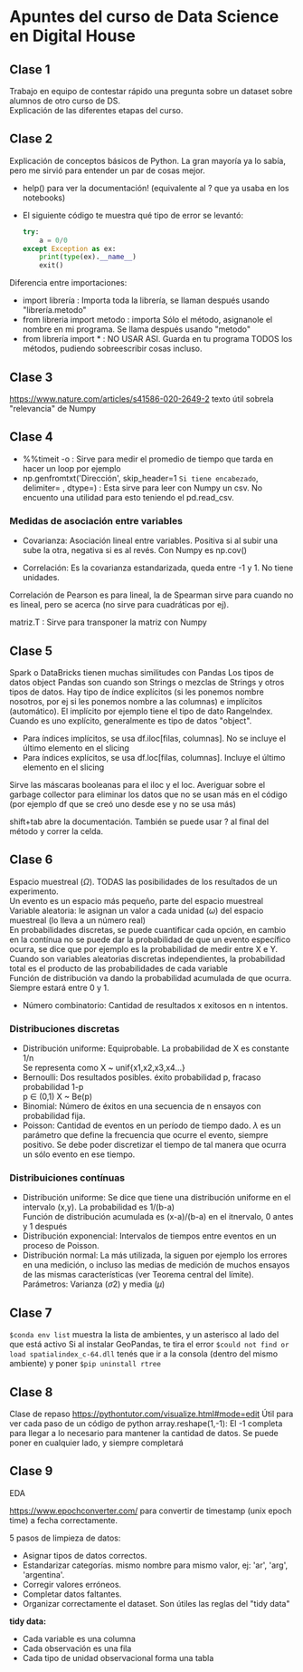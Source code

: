 # Apuntes del curso de Data Science en Digital House

## Clase 1

Trabajo en equipo de contestar rápido una pregunta sobre un dataset sobre alumnos de otro curso de DS.  
Explicación de las diferentes etapas del curso.


 ## Clase 2

Explicación de conceptos básicos de Python. La gran mayoría ya lo sabía, pero me sirvió para entender un par de cosas mejor.

- help() para ver la documentación! (equivalente al ? que ya usaba en los notebooks)

- El siguiente código te muestra qué tipo de error se levantó:
    ```python
    try:
        a = 0/0
    except Exception as ex:
        print(type(ex).__name__)
        exit()
    ```

Diferencia entre importaciones:
- import librería : Importa toda la librería, se llaman después usando "librería.metodo"
- from libreria import metodo : importa Sólo el método, asignanole el nombre en mi programa. Se llama después usando "metodo"
- from librería import * : NO USAR ASI. Guarda en tu programa TODOS los métodos, pudiendo sobreescribir cosas incluso.


## Clase 3

https://www.nature.com/articles/s41586-020-2649-2 texto útil sobrela "relevancia" de Numpy

## Clase 4

- %%timeit -o : Sirve para medir el promedio de tiempo que tarda en hacer un loop por ejemplo
- np.genfromtxt('Dirección', skip_header=1 `Si tiene encabezado`, delimiter= , dtype=) : Esta sirve para leer con Numpy un csv. No encuento una utilidad para esto teniendo el pd.read_csv.

### Medidas de asociación entre variables
- Covarianza: Asociación lineal entre variables. Positiva si al subir una sube la otra, negativa si es al revés.
Con Numpy es np.cov()

- Correlación: Es la covarianza estandarizada, queda entre -1 y 1. No tiene unidades.

Correlación de Pearson es para lineal, la de Spearman sirve para cuando no es lineal, pero se acerca (no sirve para cuadráticas por ej).

matriz.T : Sirve para transponer la matriz con Numpy

## Clase 5

Spark o DataBricks tienen muchas similitudes con Pandas
Los tipos de datos object Pandas son cuando son Strings o mezclas de Strings y otros tipos de datos.
Hay tipo de índice explícitos (si les ponemos nombre nosotros, por ej si les ponemos nombre a las columnas) e implícitos (automático). El implícito por ejemplo tiene el tipo de dato RangeIndex. Cuando es uno explícito, generalmente es tipo de datos "object".
- Para índices implícitos, se usa df.iloc[filas, columnas]. No se incluye el último elemento en el slicing
- Para índices explícitos, se usa df.loc[filas, columnas]. Incluye el último elemento en el slicing  

Sirve las máscaras booleanas para el iloc y el loc.
Averiguar sobre el garbage collector para eliminar los datos que no se usan más en el código (por ejemplo df que se creó uno desde ese y no se usa más)

shift+tab abre la documentación. También se puede usar ? al final del método y correr la celda.

## Clase 6

Espacio muestreal ($\Omega$). TODAS las posibilidades de los resultados de un experimento.  
Un evento es un espacio más pequeño, parte del espacio muestreal  
Variable aleatoria: le asignan un valor a cada unidad ($\omega$) del espacio muestreal (lo lleva a un número real)  
En probabilidades discretas, se puede cuantificar cada opción, en cambio en la contínua no se puede dar la probabilidad de que un evento específico ocurra, se dice que por ejemplo es la probabilidad de medir entre X e Y.  
Cuando son variables aleatorias discretas independientes, la probabilidad total es el producto de las probabilidades de cada variable  
Función de distribución va dando la probabilidad acumulada de que ocurra. Siempre estará entre 0 y 1.

- Número combinatorio: Cantidad de resultados x exitosos en n intentos. 


### Distribuciones discretas
- Distribución uniforme: Equiprobable. La probabilidad de X es constante 1/n  
    Se representa como X ~ unif{x1,x2,x3,x4...}
- Bernoulli: Dos resultados posibles. éxito probabilidad p, fracaso probabilidad 1-p  
    p $\in$ (0,1) X ~ Be(p)
- Binomial: Número de éxitos en una secuencia de n ensayos con probabilidad fija. 
- Poisson: Cantidad de eventos en un período de tiempo dado. $\lambda$ es un parámetro que define la frecuencia que ocurre el evento, siempre positivo. Se debe poder discretizar el tiempo de tal manera que ocurra un sólo evento en ese tiempo.  

### Distribuiciones contínuas
- Distribución uniforme: Se dice que tiene una distribución uniforme en el intervalo (x,y). La probabilidad es 1/(b-a)  
    Función de distribución acumulada es (x-a)/(b-a) en el itnervalo, 0 antes y 1 después
- Distribución exponencial: Intervalos de tiempos entre eventos en un proceso de Poisson. 
- Distribución normal: La más utilizada, la siguen por ejemplo los errores en una medición, o incluso las medias de medición de muchos ensayos de las mismas características (ver Teorema central del límite).  
    Parámetros: Varianza ($\sigma$2) y media ($\mu$)  
    

## Clase 7

`$conda env list` muestra la lista de ambientes, y un asterisco al lado del que está activo
Si al instalar GeoPandas, te tira el error `$could not find or load spatialindex_c-64.dll` tenés que ir a la consola (dentro del mismo ambiente) y poner `$pip uninstall rtree`

## Clase 8

Clase de repaso
https://pythontutor.com/visualize.html#mode=edit Útil para ver cada paso de un código de python
array.reshape(1,-1): El -1 completa para llegar a lo necesario para mantener la cantidad de datos. Se puede poner en cualquier lado, y siempre completará

##  Clase 9
EDA

https://www.epochconverter.com/ para convertir de timestamp (unix epoch time) a fecha correctamente.  

5 pasos de limpieza de datos:
- Asignar tipos de datos correctos. 
- Estandarizar categorías. mismo nombre para mismo valor, ej: 'ar', 'arg', 'argentina'.
- Corregir valores erróneos.
- Completar datos faltantes.
- Organizar correctamente el dataset. Son útiles las reglas del "tidy data"

**tidy data:**
- Cada variable es una columna
- Cada observación es una fila
- Cada tipo de unidad observacional forma una tabla